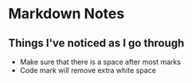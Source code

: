 # Markdown Notes

## Things I've noticed as I go through

* Make sure that there is a space after most marks
* Code mark will remove extra white space

